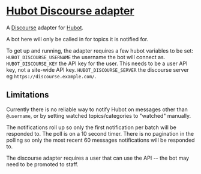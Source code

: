 # [Hubot Discourse adapter](https://www.npmjs.com/package/hubot-discourse-adapter)

A [Discourse](http://www.discourse.org/) adapter for [Hubot](https://hubot.github.com/).

A bot here will only be called in for topics it is notified for.

To get up and running, the adapter requires a few hubot variables to be set:
`HUBOT_DISCOURSE_USERNAME` the username the bot will connect as.
`HUBOT_DISCOURSE_KEY` the API key for the user. This needs to be a user API key, not a site-wide API key.
`HUBOT_DISCOURSE_SERVER` the discourse server eg `https://discourse.example.com/`.

## Limitations

Currently there is no reliable way to notify Hubot on messages other than `@username`, or by setting watched topics/categories to "watched" manually.

The notifications roll up so only the first notification per batch will be responded to. The poll is on a 10 second timer. There is no pagination in the polling so only the most recent 60 messages notifications will be responded to.

The discourse adapter requires a user that can use the API -- the bot may need to be promoted to staff.
